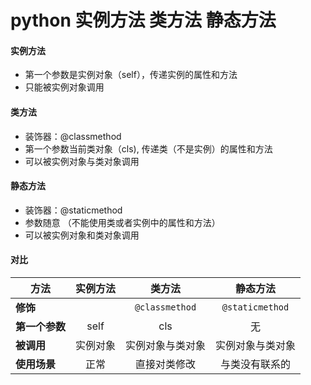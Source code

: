 # python 实例方法 类方法 静态方法

#### 实例方法

- 第一个参数是实例对象（self），传递实例的属性和方法
- 只能被实例对象调用

#### 类方法

- 装饰器：@classmethod 
- 第一个参数当前类对象（cls),  传递类（不是实例）的属性和方法
- 可以被实例对象与类对象调用

#### 静态方法

- 装饰器：@staticmethod 
- 参数随意 （不能使用类或者实例中的属性和方法）
- 可以被实例对象和类对象调用

#### 对比

| 方法           | 实例方法 |      类方法      |     静态方法     |
| -------------- | :------: | :--------------: | :--------------: |
| **修饰**       |          |  `@classmethod`  | `@staticmethod`  |
| **第一个参数** |   self   |       cls        |        无        |
| **被调用**     | 实例对象 | 实例对象与类对象 | 实例对象与类对象 |
| **使用场景**   |   正常   |   直接对类修改   |  与类没有联系的  |

